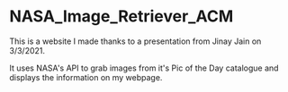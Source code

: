 # NASA_Image_Retriever_ACM
This is a website I made thanks to a presentation from Jinay Jain on 3/3/2021.

It uses NASA's API to grab images from it's Pic of the Day catalogue and displays the information on my webpage.
